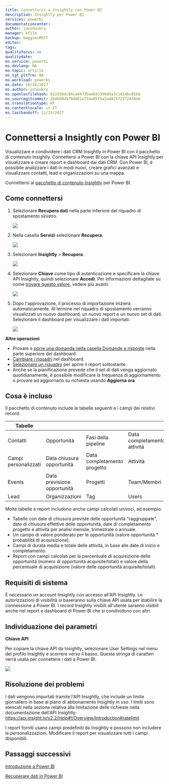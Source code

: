 ```yaml
---
title: Connettersi a Insightly con Power BI
description: Insightly per Power BI
services: powerbi
documentationcenter: 
author: joeshoukry
manager: kfile
backup: maggiesMSFT
editor: 
tags: 
qualityfocus: no
qualitydate: 
ms.service: powerbi
ms.devlang: NA
ms.topic: article
ms.tgt_pltfrm: NA
ms.workload: powerbi
ms.date: 10/16/2017
ms.author: yshoukry
ms.openlocfilehash: 822d38dc84ca4473bae64339b8dafc1414bc856b
ms.sourcegitcommit: 284b09d579d601e754a05fba2a4025723724f8eb
ms.translationtype: HT
ms.contentlocale: it-IT
ms.lasthandoff: 11/15/2017
---
```

# <a name="connect-to-insightly-with-power-bi"></a>Connettersi a Insightly con Power BI
Visualizzare e condividere i dati CRM Insightly in Power BI con il pacchetto di contenuto Insightly. Connettersi a Power BI con la chiave API Insightly per visualizzare e creare report e dashboard dai dati CRM. Con Power BI, è possibile analizzare i dati in modi nuovi, creare grafici avanzati e visualizzare contatti, lead e organizzazioni su una mappa.

Connettersi al [pacchetto di contenuto Insightly](https://app.powerbi.com/getdata/services/insightly) per Power BI.

## <a name="how-to-connect"></a>Come connettersi
1. Selezionare **Recupera dati** nella parte inferiore del riquadro di spostamento sinistro.
   
   ![](media/service-connect-to-insightly/getdata.png)
2. Nella casella **Servizi** selezionare **Recupera**.
   
   ![](media/service-connect-to-insightly/services.png)
3. Selezionare **Insightly** \> **Recupera**.
   
   ![](media/service-connect-to-insightly/insightly.png)
4. Selezionare **Chiave** come tipo di autenticazione e specificare la chiave API Insightly, quindi selezionare **Accedi**. Per informazioni dettagliate su come [trovare questo valore](#FindingParams), vedere più avanti.
   
   ![](media/service-connect-to-insightly/creds.png)
5. Dopo l'approvazione, il processo di importazione inizierà automaticamente. Al termine nel riquadro di spostamento verranno visualizzati un nuovo dashboard, un nuovo report e un nuovo set di dati. Selezionare il dashboard per visualizzare i dati importati.
   
     ![](media/service-connect-to-insightly/dashboard.png)

**Altre operazioni**

* Provare a [porre una domanda nella casella Domande e risposte](service-q-and-a.md) nella parte superiore del dashboard
* [Cambiare i riquadri](service-dashboard-edit-tile.md) nel dashboard.
* [Selezionare un riquadro](service-dashboard-tiles.md) per aprire il report sottostante.
* Anche se la pianificazione prevede che il set di dati venga aggiornato quotidianamente, è possibile modificare la frequenza di aggiornamento o provare ad aggiornarlo su richiesta usando **Aggiorna ora**

## <a name="whats-included"></a>Cosa è incluso
Il pacchetto di contenuto include le tabelle seguenti e i campi dei relativi record:

| Tabelle |  |  |  |
| --- | --- | --- | --- |
| Contatti |Opportunità |Fasi della pipeline |Data completamento attività |
| Campi personalizzati |Data chiusura opportunità |Data completamento progetto |Attività |
| Events |Data previsione opportunità |Progetti |Team/Membri |
| Lead |Organizzazioni |Tag |Users |

Molte tabelle e report includono anche campi calcolati univoci, ad esempio:  

* Tabelle con date di chiusura previste delle opportunità "raggruppate", date di chiusura effettive delle opportunità, date di completamento progetto e attività per analisi mensile, trimestrale o annuale.  
* Un campo di valore ponderato per le opportunità (valore opportunità * probabilità di acquisizione).  
* Campi di durata media e totale delle attività, in base alle date di inizio e completamento.  
* Report con campi calcolati per la percentuale di acquisizione delle opportunità (numero di opportunità acquisite/totali) e valore della percentuale di acquisizione (valore delle opportunità acquisite/totali).  

## <a name="system-requirements"></a>Requisiti di sistema
È necessario un account Insightly con accesso all'API Insightly. Le autorizzazioni di visibilità si baseranno sulla chiave API usata per stabilire la connessione a Power BI. I record Insightly visibili all'utente saranno visibili anche nel report e dashboard di Power BI che si condividono con altri.

<a name="FindingParams"></a>

## <a name="finding-parameters"></a>Individuazione dei parametri
**Chiave API**

Per copiare la chiave API da Insightly, selezionare User Settings nel menu del profilo Insightly e scorrere verso il basso. Questa stringa di caratteri verrà usata per connettere i dati a Power BI.

![](media/service-connect-to-insightly/findapi.png)

## <a name="troubleshooting"></a>Risoluzione dei problemi
I dati vengono importati tramite l'API Insightly, che include un limite giornaliero in base al piano di abbonamento Insightly in uso. I limiti sono elencati nella sezione relativa alla limitazione delle richieste nella documentazione dell'API Insightly: https://api.insight.ly/v2.2/Help#!/Overview/Introduction#ratelimit

I report forniti usano campi predefiniti da Insightly e possono non includere le personalizzazioni. Modificare il report per visualizzare tutti i campi disponibili.

## <a name="next-steps"></a>Passaggi successivi
[Introduzione a Power BI](service-get-started.md)

[Recuperare dati in Power BI](service-get-data.md)

